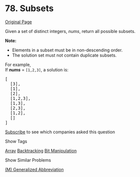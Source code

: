 # 78. Subsets

[Original Page](https://leetcode.com/problems/subsets/)

Given a set of distinct integers, _nums_, return all possible subsets.

**Note:**  

*   Elements in a subset must be in non-descending order.
*   The solution set must not contain duplicate subsets.

For example,  
If **_nums_** = `[1,2,3]`, a solution is:

<pre>[
  [3],
  [1],
  [2],
  [1,2,3],
  [1,3],
  [2,3],
  [1,2],
  []
]
</pre>

<div>

[Subscribe](/subscribe/) to see which companies asked this question

</div>

<div>

<div id="tags" class="btn btn-xs btn-warning">Show Tags</div>

<span class="hidebutton">[Array](/tag/array/) [Backtracking](/tag/backtracking/) [Bit Manipulation](/tag/bit-manipulation/)</span></div>

<div>

<div id="similar" class="btn btn-xs btn-warning">Show Similar Problems</div>

<span class="hidebutton">[(M) Generalized Abbreviation](/problems/generalized-abbreviation/)</span></div>